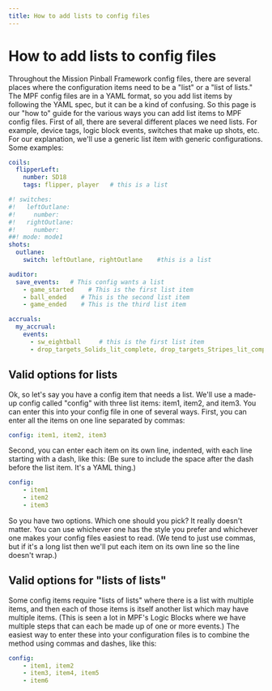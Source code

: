 ```yaml
---
title: How to add lists to config files
---
```


# How to add lists to config files


Throughout the Mission Pinball Framework config files, there are several
places where the configuration items need to be a "list" or a "list
of lists." The MPF config files are in a YAML format, so you add list
items by following the YAML spec, but it can be a kind of confusing. So
this page is our "how to" guide for the various ways you can add list
items to MPF config files. First of all, there are several different
places we need lists. For example, device tags, logic block events,
switches that make up shots, etc. For our explanation, we'll use a
generic list item with generic configurations. Some examples:

``` yaml
coils:
  flipperLeft:
    number: SD18
    tags: flipper, player   # this is a list
```

``` yaml
#! switches:
#!   leftOutlane:
#!     number:
#!   rightOutlane:
#!     number:
##! mode: mode1
shots:
  outlane:
    switch: leftOutlane, rightOutlane    #this is a list
```

``` yaml
auditor:
  save_events:   # This config wants a list
    - game_started    # This is the first list item
    - ball_ended    # This is the second list item
    - game_ended    # This is the third list item
```

``` yaml
accruals:
  my_accrual:
    events:
      - sw_eightball     # this is the first list item
      - drop_targets_Solids_lit_complete, drop_targets_Stripes_lit_complete     # 2nd list item, which itself has two items
```

## Valid options for lists

Ok, so let's say you have a config item that needs a list. We'll use a
made-up config called "config" with three list items: item1, item2,
and item3. You can enter this into your config file in one of several
ways. First, you can enter all the items on one line separated by
commas:

``` yaml
config: item1, item2, item3
```

Second, you can enter each item on its own line, indented, with each
line starting with a dash, like this: (Be sure to include the space
after the dash before the list item. It's a YAML thing.)

``` yaml
config:
    - item1
    - item2
    - item3
```

So you have two options. Which one should you pick? It really doesn't
matter. You can use whichever one has the style you prefer and whichever
one makes your config files easiest to read. (We tend to just use
commas, but if it's a long list then we'll put each item on its own
line so the line doesn't wrap.)

## Valid options for "lists of lists"

Some config items require "lists of lists" where there is a list with
multiple items, and then each of those items is itself another list
which may have multiple items. (This is seen a lot in MPF's Logic
Blocks where we have multiple steps that can each be made up of one or
more events.) The easiest way to enter these into your configuration
files is to combine the method using commas and dashes, like this:

``` yaml
config:
    - item1, item2
    - item3, item4, item5
    - item6
```
